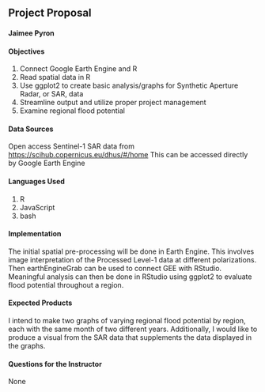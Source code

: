 ## Project Proposal
#### Jaimee Pyron

#### Objectives
1. Connect Google Earth Engine and R
2. Read spatial data in R
3. Use ggplot2 to create basic analysis/graphs for Synthetic Aperture Radar, or SAR, data
4. Streamline output and utilize proper project management
5. Examine regional flood potential

#### Data Sources
Open access Sentinel-1 SAR data from https://scihub.copernicus.eu/dhus/#/home
This can be accessed directly by Google Earth Engine

#### Languages Used
1. R
2. JavaScript
3. bash

#### Implementation
The initial spatial pre-processing will be done in Earth Engine. This involves image interpretation
of the Processed Level-1 data at different polarizations. Then earthEngineGrab can be used to connect
GEE with RStudio. Meaningful analysis can then be done in RStudio using ggplot2 to evaluate flood
potential throughout a region.

#### Expected Products
I intend to make two graphs of varying regional flood potential by region, each with the same month of two different
years. Additionally, I would like to produce a visual from the SAR data that supplements the data displayed
in the graphs.

#### Questions for the Instructor
None
